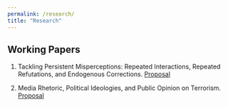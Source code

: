 ```yaml
---
permalink: /research/
title: "Research"
---
```


## Working Papers
1. Tackling Persistent Misperceptions: Repeated Interactions, Repeated Refutations, and Endogenous Corrections.
[Proposal]()

2. Media Rhetoric, Political Ideologies, and Public Opinion on Terrorism.
[Proposal]()
